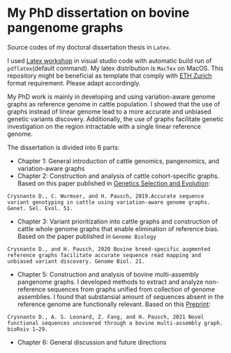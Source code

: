 # My PhD dissertation on bovine pangenome graphs


Source codes of my doctoral dissertation thesis in `Latex`. 

I used [Latex workshop](https://marketplace.visualstudio.com/items?itemName=James-Yu.latex-workshop) in visual studio code with automatic build run of `pdflatex`(default command).  My latex distribution is `MacTex` on MacOS. This repository might be beneficial as template that comply with [ETH Zurich](https://ethz.ch/students/en/doctorate/doctoral-thesis-examination.html) format requirement. Please adapt accordingly.


My PhD work is mainly in developing and using variation-aware genome graphs as reference genome in cattle population. I showed that the use of graphs instead of linear genome lead to a more accurate and unbiased genetic variants discovery. Additionally, the use of graphs facilitate genetic investigation on the region intractable with a single linear reference genome. 

The dissertation is divided into 6 parts:
- Chapter 1: General introduction of cattle genomics, pangenomics, and variation-aware graphs
- Chapter 2: Construction and analysis of cattle cohort-specific graphs. Based on this paper published in [Genetics Selection and Evolution](https://doi.org/10.1186/s12711-019-0462-x):

```
Crysnanto D., C. Wurmser, and H. Pausch, 2019.Accurate sequence variant genotyping in cattle using variation-aware genome graphs. Genet. Sel. Evol. 51. 
```

- Chapter 3: Variant prioritization into cattle graphs and construction of cattle whole genome graphs that enable elimination of reference bias. Based on the paper published in `Genome Biology`

```
Crysnanto D., and H. Pausch, 2020 Bovine breed-specific augmented reference graphs facilitate accurate sequence read mapping and unbiased variant discovery. Genome Biol. 21. 
```

- Chapter 5: Construction and analysis of bovine multi-assembly pangenome graphs. I developed methods to extract and analyze non-reference sequences from graphs unified from collection of genome assemblies. I found that substansial amount of sequences absent in the reference genome are functionally relevant. Based on this [Preprint](https://doi.org/10.1101/2021.01.08.425845):

```
Crysnanto D., A. S. Leonard, Z. Fang, and H. Pausch, 2021 Novel functional sequences uncovered through a bovine multi-assembly graph. bioRxiv 1–29.
```

- Chapter 6: General discussion and future directions 








